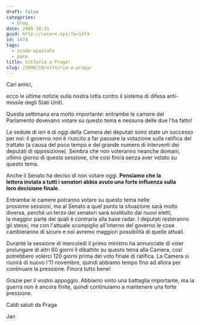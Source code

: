 ```yaml
---
draft: false
categories:
  - blog
date: 2008-10-31
guid: http://cecere.xyz/?p=1474
id: 1474
tags:
  - scudo-spaziale
  - pace
title: Vittoria a Praga!
slug: /2008/10/vittoria-a-praga/
---
```


Cari amici,

ecco le ultime notizie sulla nostra lotta contro il sistema di difesa anti-missile degli Stati Uniti.

Questa settimana era molto importante: entrambe le camere del Parlamento dovevano votare su questo tema e nessuna delle due l'ha fatto!

Le sedute di ieri e di oggi della Camera dei deputati sono state un successo per noi: il governo non è riuscito a far passare la votazione sulla ratifica del trattato (a causa del poco tempo e del grande numero di interventi dei deputati di opposizione). Sembra che non voteranno neanche domani, ultimo giorno di questa sessione, che così finirà senza aver votato su questo tema.

Anche il Senato ha deciso di non votare oggi. **Pensiamo che la lettera inviata a tutti i senatori abbia avuto una forte influenza sulla loro decisione finale**.

Entrambe le camere potranno votare su questo tema nelle prossime sessioni, ma al Senato a quel punto la situazione sarà molto diversa, perché un terzo dei senatori sarà sostituito dai nuovi eletti, la maggior parte dei quali è contraria alla base radar. I deputati resteranno gli stessi, ma con l'attuale scompiglio all'interno del governo le cose cambieranno di sicuro e noi avremo maggiori possibilità di quelle attuali.

Durante la sessione di mercoledì il primo ministro ha annunciate di voler prolungare di altri 60 giorni il dibattito su questo tema alla Camera, così potrebbero volerci 120 giorni prima del voto finale di ratifica. La Camera si riunirà di nuovo l'11 novembre, quindi abbiamo tempo fino ad allora per continuare la pressione. Finora tutto bene!

Grazie per il vostro appoggio. Abbiamo vinto una battaglia importante, ma la guerra non è ancora finite, quindi continuiamo a mantenere una forte pressione.

Caldi saluti da Praga

Jan